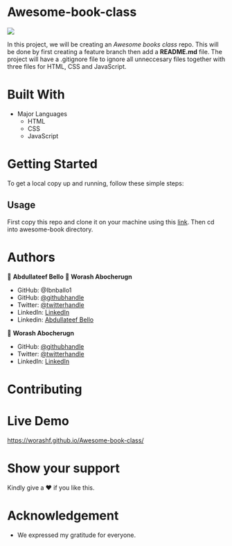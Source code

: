 # Awesome-book-class
![](https://img.shields.io/badge/Microverse-blueviolet)

In this project, we will be creating an *Awesome books class* repo. This will be done by first creating a feature branch then add a **README.md** file. The project will have a .gitignore file to ignore all unneccesary files together with three files for HTML, CSS and JavaScript.

# Built With
* Major Languages
    - HTML
    - CSS
    - JavaScript

# Getting Started
To get a local copy up and running, follow these simple steps:
## Usage
First copy this repo and clone it on your machine using this [link](git@github.com:worashf/awesome-book.git).
Then cd into awesome-book directory.

# Authors
:adult: **Abdullateef Bello**
:adult: **Worash Abocherugn**

- GitHub: @Ibnballo1
- GitHub: [@githubhandle](https://github.com/worashf)
- Twitter: [@twitterhandle](https://twitter.com/WorashAboche)
- LinkedIn: [LinkedIn](https://www.linkedin.com/in/worash-abocherugn-a02219154/)
- Linkedin: [Abdullateef Bello](https://www.linkedin.com/in/abdullateef-bello-1b8006228/)

👤 **Worash Abocherugn**

- GitHub: [@githubhandle](https://github.com/worashf)
- Twitter: [@twitterhandle](https://twitter.com/WorashAboche)
- LinkedIn: [LinkedIn](https://www.linkedin.com/in/worash-abocherugn-a02219154/)

# Contributing

# Live Demo
https://worashf.github.io/Awesome-book-class/

# Show your support
Kindly give a :hearts: if you like this.

# Acknowledgement
- We expressed my gratitude for everyone.
